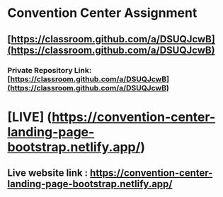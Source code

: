 # Convention Center Assignment

## [https://classroom.github.com/a/DSUQJcwB](https://classroom.github.com/a/DSUQJcwB)

### Private Repository Link: [https://classroom.github.com/a/DSUQJcwB](https://classroom.github.com/a/DSUQJcwB)

# [LIVE] (https://convention-center-landing-page-bootstrap.netlify.app/)

## Live website link : https://convention-center-landing-page-bootstrap.netlify.app/
